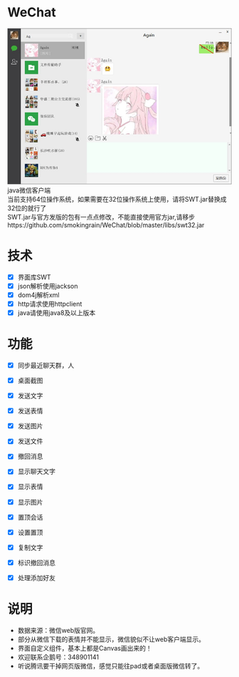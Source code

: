 # WeChat
![img](./src/images/example.jpg "预览图")<br>
java微信客户端<br>
当前支持64位操作系统，如果需要在32位操作系统上使用，请将SWT.jar替换成32位的就行了 <br>
SWT.jar与官方发版的包有一点点修改，不能直接使用官方jar,请移步https://github.com/smokingrain/WeChat/blob/master/libs/swt32.jar <br>
# 技术
- [x] 界面库SWT
- [x] json解析使用jackson
- [x] dom4j解析xml
- [x] http请求使用httpclient
- [x] java请使用java8及以上版本

# 功能
- [x] 同步最近聊天群，人
- [x] 桌面截图
- [x] 发送文字
- [x] 发送表情
- [x] 发送图片
- [x] 发送文件
- [x] 撤回消息
- [x] 显示聊天文字
- [x] 显示表情
- [x] 显示图片
- [x] 置顶会话
- [x] 设置置顶
- [x] 复制文字
- [x] 标识撤回消息
- [x] 处理添加好友


# 说明
 * 数据来源：微信web版官网。
 * 部分从微信下载的表情并不能显示，微信貌似不让web客户端显示。
 * 界面自定义组件，基本上都是Canvas画出来的！
 * 欢迎联系企鹅号：348901141
 * 听说腾讯要干掉网页版微信，感觉只能往pad或者桌面版微信转了。

